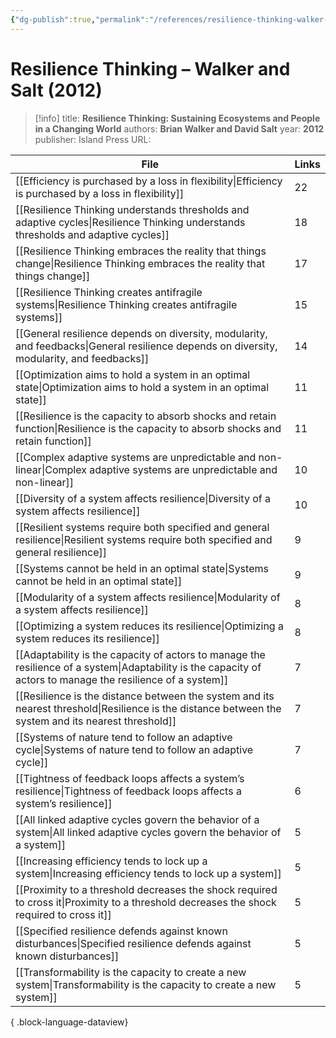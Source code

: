 ```yaml
---
{"dg-publish":true,"permalink":"/references/resilience-thinking-walker-and-salt-2012/"}
---
```



# Resilience Thinking – Walker and Salt (2012)

> [!info]
> title: **Resilience Thinking: Sustaining Ecosystems and People in a Changing World**
> authors: **Brian Walker and David Salt**
> year: **2012**
> publisher: Island Press
> URL: 


| File                                                                                                                                                            | Links |
| --------------------------------------------------------------------------------------------------------------------------------------------------------------- | ----- |
| [[Efficiency is purchased by a loss in flexibility\|Efficiency is purchased by a loss in flexibility]]                                                       | 22    |
| [[Resilience Thinking understands thresholds and adaptive cycles\|Resilience Thinking understands thresholds and adaptive cycles]]                           | 18    |
| [[Resilience Thinking embraces the reality that things change\|Resilience Thinking embraces the reality that things change]]                                 | 17    |
| [[Resilience Thinking creates antifragile systems\|Resilience Thinking creates antifragile systems]]                                                         | 15    |
| [[General resilience depends on diversity, modularity, and feedbacks\|General resilience depends on diversity, modularity, and feedbacks]]                   | 14    |
| [[Optimization aims to hold a system in an optimal state\|Optimization aims to hold a system in an optimal state]]                                           | 11    |
| [[Resilience is the capacity to absorb shocks and retain function\|Resilience is the capacity to absorb shocks and retain function]]                         | 11    |
| [[Complex adaptive systems are unpredictable and non-linear\|Complex adaptive systems are unpredictable and non-linear]]                                     | 10    |
| [[Diversity of a system affects resilience\|Diversity of a system affects resilience]]                                                                       | 10    |
| [[Resilient systems require both specified and general resilience\|Resilient systems require both specified and general resilience]]                         | 9     |
| [[Systems cannot be held in an optimal state\|Systems cannot be held in an optimal state]]                                                                   | 9     |
| [[Modularity of a system affects resilience\|Modularity of a system affects resilience]]                                                                     | 8     |
| [[Optimizing a system reduces its resilience\|Optimizing a system reduces its resilience]]                                                                   | 8     |
| [[Adaptability is the capacity of actors to manage the resilience of a system\|Adaptability is the capacity of actors to manage the resilience of a system]] | 7     |
| [[Resilience is the distance between the system and its nearest threshold\|Resilience is the distance between the system and its nearest threshold]]         | 7     |
| [[Systems of nature tend to follow an adaptive cycle\|Systems of nature tend to follow an adaptive cycle]]                                                   | 7     |
| [[Tightness of feedback loops affects a system’s resilience\|Tightness of feedback loops affects a system’s resilience]]                                     | 6     |
| [[All linked adaptive cycles govern the behavior of a system\|All linked adaptive cycles govern the behavior of a system]]                                   | 5     |
| [[Increasing efficiency tends to lock up a system\|Increasing efficiency tends to lock up a system]]                                                         | 5     |
| [[Proximity to a threshold decreases the shock required to cross it\|Proximity to a threshold decreases the shock required to cross it]]                     | 5     |
| [[Specified resilience defends against known disturbances\|Specified resilience defends against known disturbances]]                                         | 5     |
| [[Transformability is the capacity to create a new system\|Transformability is the capacity to create a new system]]                                         | 5     |

{ .block-language-dataview}

